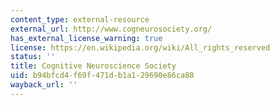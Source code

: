 ```yaml
---
content_type: external-resource
external_url: http://www.cogneurosociety.org/
has_external_license_warning: true
license: https://en.wikipedia.org/wiki/All_rights_reserved
status: ''
title: Cognitive Neuroscience Society
uid: b94bfcd4-f69f-471d-b1a1-29690e86ca88
wayback_url: ''
---
```

